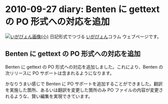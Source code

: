 2010-09-27 diary: Benten に gettext の PO 形式への対応を追加
=====================================================================================================
[![いがぴょん画像(小)](https://igapyon.github.io/diary/images/iga200306s.jpg "いがぴょん")](https://igapyon.github.io/diary/memo/memoigapyon.html) 日記形式でつづる [いがぴょん](https://igapyon.github.io/diary/memo/memoigapyon.html)コラム ウェブページです。


## Benten に gettext の PO 形式への対応を追加

Benten に gettext の PO 形式への対応を追加しました。これにより、Benten の次リリースに PO サポートは含まれるようになります。

かなりうまい感じで Benten に PO サポートを追加することができました。翻訳を実施した箇所、あるいは翻訳を変更した箇所のみ PO ファイルの内容が変更されるような、賢い編集を実現できています。
